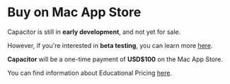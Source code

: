 # Buy on Mac App Store

Capacitor is still in **early development**, and not yet for sale.

However, if you're interested in **beta testing**, you can learn more [here](/how-to-use/).

<!--
> [:icon-desktop-download: **Buy on the Mac App Store**](https://apps.apple.com/us/app/capacitor/id6476943059)
-->

**Capacitor** will be a one-time payment of **USD$100** on the Mac App Store.

You can find information about Educational Pricing [here](/educational/).